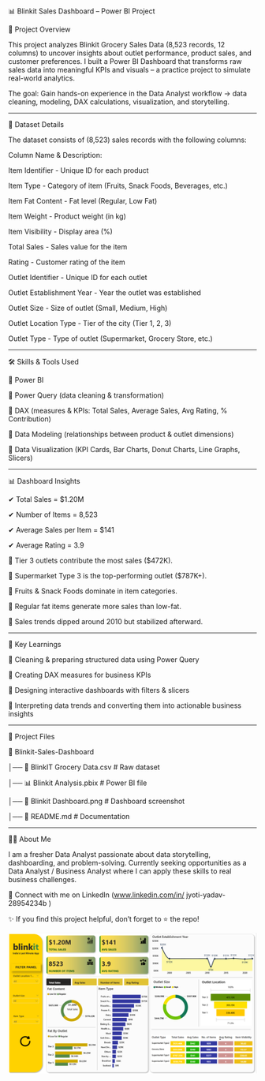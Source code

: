 📊 Blinkit Sales Dashboard – Power BI Project

📌 Project Overview

This project analyzes Blinkit Grocery Sales Data (8,523 records, 12 columns) to uncover insights about outlet performance, product sales, and customer preferences.
I built a Power BI Dashboard that transforms raw sales data into meaningful KPIs and visuals – a practice project to simulate real-world analytics.

The goal: Gain hands-on experience in the Data Analyst workflow → data cleaning, modeling, DAX calculations, visualization, and storytelling.

----------------------------------------------------------------------------------------------------------------------------------------------------------------

📂 Dataset Details

The dataset consists of (8,523) sales records with the following columns:

Column Name	& Description:

Item Identifier	- Unique ID for each product

Item Type -	Category of item (Fruits, Snack Foods, Beverages, etc.)

Item Fat Content - Fat level (Regular, Low Fat)

Item Weight	- Product weight (in kg)

Item Visibility	- Display area (%)

Total Sales -	Sales value for the item

Rating -	Customer rating of the item

Outlet Identifier -	Unique ID for each outlet

Outlet Establishment Year	- Year the outlet was established

Outlet Size -	Size of outlet (Small, Medium, High)

Outlet Location Type -	Tier of the city (Tier 1, 2, 3)

Outlet Type	- Type of outlet (Supermarket, Grocery Store, etc.)

-------------------------------------------------------------------------------------------------------------------------------------------------------------------



🛠 Skills & Tools Used

🔹 Power BI

🔹 Power Query (data cleaning & transformation)

🔹 DAX (measures & KPIs: Total Sales, Average Sales, Avg Rating, % Contribution)

🔹 Data Modeling (relationships between product & outlet dimensions)

🔹 Data Visualization (KPI Cards, Bar Charts, Donut Charts, Line Graphs, Slicers)

-------------------------------------------------------------------------------------------------------------------------------------------------------------------------

📊 Dashboard Insights

✔ Total Sales = $1.20M

✔ Number of Items = 8,523

✔ Average Sales per Item = $141

✔ Average Rating = 3.9


🔹 Tier 3 outlets contribute the most sales ($472K).

🔹 Supermarket Type 3 is the top-performing outlet ($787K+).

🔹 Fruits & Snack Foods dominate in item categories.

🔹 Regular fat items generate more sales than low-fat.

🔹 Sales trends dipped around 2010 but stabilized afterward.

-------------------------------------------------------------------------------------------------------------------------------------------------------

🎯 Key Learnings

🔹 Cleaning & preparing structured data using Power Query

🔹 Creating DAX measures for business KPIs

🔹 Designing interactive dashboards with filters & slicers

🔹 Interpreting data trends and converting them into actionable business insights

---------------------------------------------------------------------------------------------------------------------------------------------------------------------------------------


📂 Project Files

📁 Blinkit-Sales-Dashboard

│── 📄 BlinkIT Grocery Data.csv   # Raw dataset

│── 📊 Blinkit Analysis.pbix      # Power BI file

│── 📸 Blinkit Dashboard.png      # Dashboard screenshot

│── 📄 README.md                  # Documentation

---------------------------------------------------------------------------------------------------------------------------------------------------------------------



🙋‍♂️ About Me

I am a fresher Data Analyst passionate about data storytelling, dashboarding, and problem-solving.
Currently seeking opportunities as a Data Analyst / Business Analyst where I can apply these skills to real business challenges.



📩 Connect with me on LinkedIn (www.linkedin.com/in/
jyoti-yadav-28954234b )


✨ If you find this project helpful, don’t forget to ⭐ the repo!


![Blinkit-Sales-Dashboard](https://github.com/Jyoti931930/Blinkit-Sales-Dashboard/blob/main/Blinkit%20Dashboard.png)


